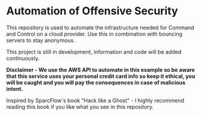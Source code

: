# Automation of Offensive Security

 This repository is used to automate the infrastructure needed for Command and Control on a cloud provider. Use this in combination with bouncing servers to stay anonymous.

 This project is still in development, information and code will be added continuously.

 **Disclaimer - We use the AWS API to automate in this example so be aware that this service uses your personal credit card info so keep it ethical, you will be caught and you will pay the consequences in case of malicious intent.**
 
 Inspired by SparcFlow's book "Hack like a Ghost" - I highly recommend reading this book if you like what you see in this repository.
